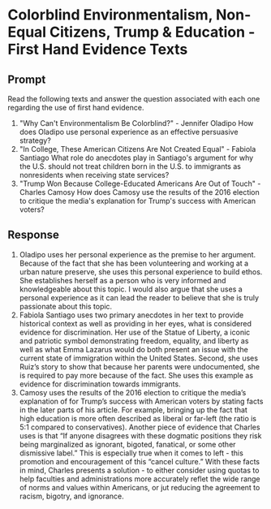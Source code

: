 # Colorblind Environmentalism, Non-Equal Citizens, Trump & Education - First Hand Evidence Texts

## Prompt

Read the following texts and answer the question associated with each one regarding the use of first hand evidence.

1. "Why Can't Environmentalism Be Colorblind?" - Jennifer Oladipo
   How does Oladipo use personal experience as an effective persuasive strategy?
2. "In College, These American Citizens Are Not Created Equal" - Fabiola Santiago
   What role do anecdotes play in Santiago's argument for why the U.S. should not treat children born in the U.S. to immigrants as nonresidents when receiving state services?
3. "Trump Won Because College-Educated Americans Are Out of Touch" - Charles Camosy
   How does Camosy use the results of the 2016 election to critique the media's explanation for Trump's success with American voters?

## Response

1. Oladipo uses her personal experience as the premise to her argument. Because of the fact that she has been volunteering and working at a urban nature preserve, she uses this personal experience to build ethos. She establishes herself as a person who is very informed and knowledgeable about this topic. I would also argue that she uses a personal experience as it can lead the reader to believe that she is truly passionate about this topic.
2. Fabiola Santiago uses two primary anecdotes in her text to provide historical context as well as providing in her eyes, what is considered evidence for discrimination. Her use of the Statue of Liberty, a iconic and patriotic symbol demonstrating freedom, equality, and liberty as well as what Emma Lazarus would do both present an issue with the current state of immigration within the United States. Second, she uses Ruiz’s story to show that because her parents were undocumented, she is required to pay more because of the fact. She uses this example as evidence for discrimination towards immigrants.
3. Camosy uses the results of the 2016 election to critique the media’s explanation of for Trump’s success with American voters by stating facts in the later parts of his article. For example, bringing up the fact that high education is more often described as liberal or far-left (the ratio is 5:1 compared to conservatives). Another piece of evidence that Charles uses is that “If anyone disagrees with these dogmatic positions they risk being marginalized as ignorant, bigoted, fanatical, or some other dismissive label.” This is especially true when it comes to left - this promotion and encouragement of this “cancel culture.” With these facts in mind, Charles presents a solution - to either consider using quotas to help faculties and administrations more accurately reflet the wide range of norms and values within Americans, or jut reducing the agreement to racism, bigotry, and ignorance.